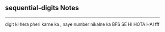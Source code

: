 <h2>sequential-digits Notes</h2><hr>digit ki hera pheri karne ka , 
naye number nikalne ka 
BFS SE HI HOTA HAI fff